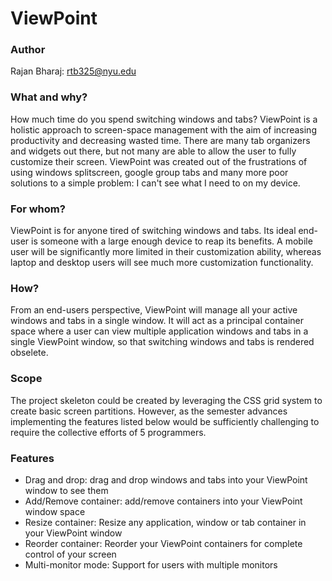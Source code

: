 # ViewPoint

### Author 
Rajan Bharaj: rtb325@nyu.edu

### What and why?
How much time do you spend switching windows and tabs? ViewPoint is a holistic approach to screen-space management with the aim of increasing productivity and decreasing wasted time. There are many tab organizers and widgets out there, but not many are able to allow the user to fully customize their screen. ViewPoint was created out of the frustrations of using windows splitscreen, google group tabs and many more poor solutions to a simple problem: I can't see what I need to on my device. 

### For whom?
ViewPoint is for anyone tired of switching windows and tabs. Its ideal end-user is someone with a large enough device to reap its benefits. A mobile user will be significantly more limited in their customization ability, whereas laptop and desktop users will see much more customization functionality. 

### How?
From an end-users perspective, ViewPoint will manage all your active windows and tabs in a single window. It will act as a principal container space where a user can view multiple application windows and tabs in a single ViewPoint window, so that switching windows and tabs is rendered obselete. 

### Scope
The project skeleton could be created by leveraging the CSS grid system to create basic screen partitions. However, as the semester advances implementing the features listed below would be sufficiently challenging to require the collective efforts of 5 programmers. 

### Features
- Drag and drop: drag and drop windows and tabs into your ViewPoint window to see them
- Add/Remove container: add/remove containers into your ViewPoint window space
- Resize container: Resize any application, window or tab container in your ViewPoint window
- Reorder container: Reorder your ViewPoint containers for complete control of your screen
- Multi-monitor mode: Support for users with multiple monitors